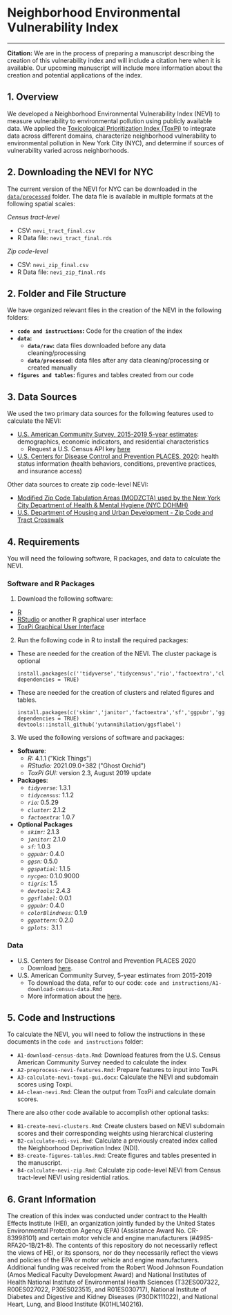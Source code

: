 # Neighborhood Environmental Vulnerability Index 
***

**Citation:** We are in the process of preparing a manuscript describing the creation of this vulnerability index and will include a citation here when it is available. Our upcoming manuscript will include more information about the creation and potential applications of the index.

## 1. Overview
We developed a Neighborhood Environmental Vulnerability Index (NEVI) to measure vulnerability to environmental pollution using publicly available data. We applied the [Toxicological Prioritization Index (ToxPi)](https://toxpi.org/) to integrate data across different domains, characterize neighborhood vulnerability to environmental pollution in New York City (NYC), and determine if sources of vulnerability varied across neighborhoods.

## 2. Downloading the NEVI for NYC
The current version of the NEVI for NYC can be downloaded in the [`data/processed`](https://github.com/jstingone/nvi/tree/main/data/processed) folder. The data file is available in multiple formats at the following spatial scales:

*Census tract-level*
- CSV: `nevi_tract_final.csv`
- R Data file: `nevi_tract_final.rds`

*Zip code-level*
- CSV: `nevi_zip_final.csv`
- R Data file: `nevi_zip_final.rds`

## 2. Folder and File Structure
We have organized relevant files in the creation of the NEVI in the following folders:
- **`code and instructions`:** Code for the creation of the index
- **`data`:** 
	- **`data/raw`:** data files downloaded before any data cleaning/processing
	- **`data/processed`:** data files after any data cleaning/processing or created manually
- **`figures and tables`:** figures and tables created from our code


## 3. Data Sources
We used the two primary data sources for the following features used to calculate the NEVI:
- [U.S. American Community Survey, 2015-2019 5-year estimates](https://www.census.gov/data/developers/data-sets/acs-5year.2019.html): demographics, economic indicators, and residential characteristics
	- Request a U.S. Census API key [here](https://api.census.gov/data/key_signup.html)
- [U.S. Centers for Disease Control and Prevention PLACES, 2020](https://chronicdata.cdc.gov/500-Cities-Places/PLACES-Local-Data-for-Better-Health-Place-Data-202/q8xq-ygsk): health status information (health behaviors, conditions, preventive practices, and insurance access)

Other data sources to create zip code-level NEVI:
- [Modified Zip Code Tabulation Areas (MODZCTA) used by the New York City Department of Health & Mental Hygiene (NYC DOHMH)](https://data.cityofnewyork.us/Health/Modified-Zip-Code-Tabulation-Areas-MODZCTA-/pri4-ifjk)
- [U.S. Department of Housing and Urban Development - Zip Code and Tract Crosswalk](https://www.huduser.gov/portal/datasets/usps_crosswalk.html)


## 4. Requirements
You will need the following software, R packages, and data to calculate the NEVI.

### Software and R Packages
1. Download the following software: 
- [R](https://cran.r-project.org/bin/windows/base/)
- [RStudio](https://www.rstudio.com/products/rstudio/download/#download) or another R graphical user interface
- [ToxPi Graphical User Interface](https://toxpi.org/)
2. Run the following code in R to install the required packages:
- These are needed for the creation of the NEVI. The cluster package is optional 
	```installation_nevi	
	install.packages(c(''tidyverse','tidycensus','rio','factoextra','cluster'), dependencies = TRUE)
	```
- These are needed for the creation of clusters and related figures and tables.
	```installation_figs_tabs
	install.packages(c('skimr','janitor','factoextra','sf','ggpubr','ggsn','ggspatial','tigris','ggsflabel','ggpubr','colorBlindness','ggpattern','gplots'), dependencies = TRUE)
	devtools::install_github('yutannihilation/ggsflabel')
	```
3. We used the following versions of software and packages:
- **Software**:
	- *R:* 4.1.1 ("Kick Things")
	- *RStudio:* 2021.09.0+382 ("Ghost Orchid")
	- *ToxPi GUI:* version 2.3, August 2019 update
- **Packages**:
	- *`tidyverse`:* 1.3.1 
	- *`tidycensus`:* 1.1.2 
	- *`rio`:* 0.5.29 
	- *`cluster`:* 2.1.2 
	- *`factoextra`:* 1.0.7 
- **Optional Packages**
	- *`skimr`:* 2.1.3 
	- *`janitor`:* 2.1.0 
	- *`sf`:* 1.0.3 
	- *`ggpubr`:* 0.4.0 
	- *`ggsn`:* 0.5.0 
	- *`ggspatial`:* 1.1.5 
	- *`nycgeo`:* 0.1.0.9000 
	- *`tigris`:* 1.5 
	- *`devtools`:* 2.4.3
	- *`ggsflabel`:* 0.0.1 
	- *`ggpubr`:* 0.4.0 
	- *`colorBlindness`:* 0.1.9 
	- *`ggpattern`:* 0.2.0 
	- *`gplots:`* 3.1.1 


### Data
- U.S. Centers for Disease Control and Prevention PLACES 2020
	- Download [here](https://chronicdata.cdc.gov/500-Cities-Places/PLACES-Local-Data-for-Better-Health-Place-Data-202/q8xq-ygsk).
- U.S. American Community Survey, 5-year estimates from 2015-2019
	- To download the data, refer to our code: `code and instructions/A1-download-census-data.Rmd`
	- More information about the [here](https://www.census.gov/data/developers/data-sets/acs-5year.2019.html).


## 5. Code and Instructions
To calculate the NEVI, you will need to follow the instructions in these documents in the `code and instructions` folder:
- `A1-download-census-data.Rmd`: Download features from the U.S. Census American Community Survey needed to calculate the index
- `A2-preprocess-nevi-features.Rmd`: Prepare features to input into ToxPi.
- `A3-calculate-nevi-toxpi-gui.docx`: Calculate the NEVI and subdomain scores using Toxpi.
- `A4-clean-nevi.Rmd`: Clean the output from ToxPi and calculate domain scores.

There are also other code available to accomplish other optional tasks:
- `B1-create-nevi-clusters.Rmd`: Create clusters based on NEVI subdomain scores and their corresponding weights using hierarchical clustering
- `B2-calculate-ndi-svi.Rmd`: Calculate a previously created index called the Neighborhood Deprivation Index (NDI).
- `B3-create-figures-tables.Rmd`: Create figures and tables presented in the manuscript.
- `B4-calculate-nevi-zip.Rmd`: Calculate zip code-level NEVI from Census tract-level NEVI using residential ratios.


## 6. Grant Information
The creation of this index was conducted under contract to the Health Effects Institute (HEI), an organization jointly funded by the United States Environmental Protection Agency (EPA) (Assistance Award No. CR-83998101) and certain motor vehicle and engine manufacturers (#4985-RFA20-1B/21-8). The contents of this repository do not necessarily reflect the views of HEI, or its sponsors, nor do they necessarily reflect the views and policies of the EPA or motor vehicle and engine manufacturers. Additional funding was received from the Robert Wood Johnson Foundation (Amos Medical Faculty Development Award) and National Institutes of Health National Institute of Environmental Health Sciences (T32ES007322, R00ES027022, P30ES023515, and R01ES030717), National Institute of Diabetes and Digestive and Kidney Diseases (P30DK111022), and National Heart, Lung, and Blood Institute (K01HL140216).
